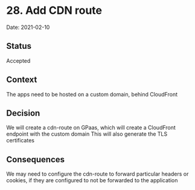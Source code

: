# 28. Add CDN route

Date: 2021-02-10

## Status

Accepted

## Context

The apps need to be hosted on a custom domain, behind CloudFront

## Decision

We will create a cdn-route on GPaas, which will create a CloudFront endpoint with the custom domain
This will also generate the TLS certificates

## Consequences

We may need to configure the cdn-route to forward particular headers or cookies, if they are configured to not be forwarded to the application
